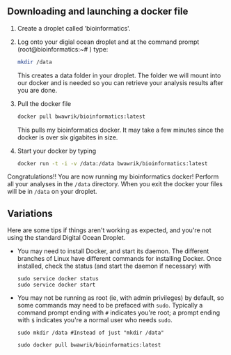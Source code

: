 ## Downloading and launching a docker file

1. Create a droplet called 'bioinformatics'.
1. Log onto your digial ocean droplet and at the command prompt (root@bioinformatics:~# ) type:
    
    ```sh
    mkdir /data
    ```

    This creates a data folder in your droplet.  The folder we will mount into our docker and is needed so you can retrieve your analysis results after you are done.

1. Pull the docker file

    ```sh
    docker pull bwawrik/bioinformatics:latest
    ```
    This pulls my bioinformatics docker.  It may take a few minutes since the docker is over six gigabites in size.

1. Start your docker by typing

    ```sh
    docker run -t -i -v /data:/data bwawrik/bioinformatics:latest
    ```

Congratulations!! You are now running my bioinformatics docker! Perform all your analyses in the `/data` directory. When you exit the docker your files will be in `/data` on your droplet.

## Variations
Here are some tips if things aren't working as expected, and you're not using the standard Digital Ocean Droplet.

* You may need to install Docker, and start its daemon.  The different branches of Linux have different commands for installing Docker.  Once installed, check the status (and start the daemon if necessary) with 
    ```shell
    sudo service docker status
    sudo service docker start
    ```
* You may not be running as root (ie, with admin privileges) by default, so some commands may need to be prefaced with `sudo`.  Typically a command prompt ending with `#` indicates you're root; a prompt ending with `$` indicates you're a normal user who needs `sudo`.
    ```shell
    sudo mkdir /data #Instead of just "mkdir /data"
    
    sudo docker pull bwawrik/bioinformatics:latest
    ```